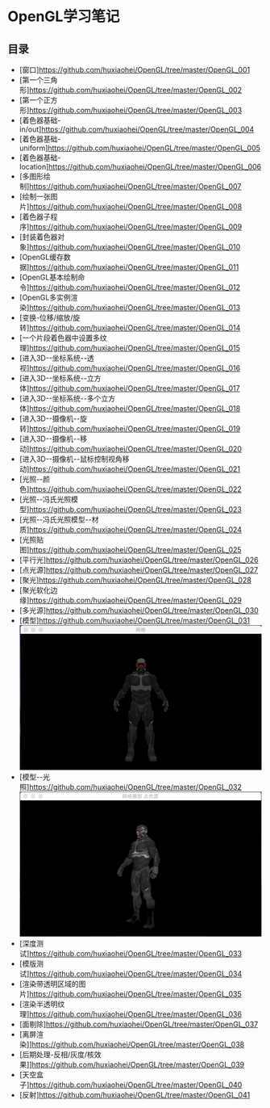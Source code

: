 # OpenGL学习笔记

## 目录

* [窗口]<https://github.com/huxiaohei/OpenGL/tree/master/OpenGL_001>
* [第一个三角形]<https://github.com/huxiaohei/OpenGL/tree/master/OpenGL_002>
* [第一个正方形]<https://github.com/huxiaohei/OpenGL/tree/master/OpenGL_003>
* [着色器基础-in/out]<https://github.com/huxiaohei/OpenGL/tree/master/OpenGL_004>
* [着色器基础-uniform]<https://github.com/huxiaohei/OpenGL/tree/master/OpenGL_005>
* [着色器基础-location]<https://github.com/huxiaohei/OpenGL/tree/master/OpenGL_006>
* [多图形绘制]<https://github.com/huxiaohei/OpenGL/tree/master/OpenGL_007>
* [绘制一张图片]<https://github.com/huxiaohei/OpenGL/tree/master/OpenGL_008>
* [着色器子程序]<https://github.com/huxiaohei/OpenGL/tree/master/OpenGL_009>
* [封装着色器对象]<https://github.com/huxiaohei/OpenGL/tree/master/OpenGL_010>
* [OpenGL缓存数据]<https://github.com/huxiaohei/OpenGL/tree/master/OpenGL_011>
* [OpenGL基本绘制命令]<https://github.com/huxiaohei/OpenGL/tree/master/OpenGL_012>
* [OpenGL多实例渲染]<https://github.com/huxiaohei/OpenGL/tree/master/OpenGL_013>
* [变换-位移/缩放/旋转]<https://github.com/huxiaohei/OpenGL/tree/master/OpenGL_014>
* [一个片段着色器中设置多纹理]<https://github.com/huxiaohei/OpenGL/tree/master/OpenGL_015>
* [进入3D--坐标系统--透视]<https://github.com/huxiaohei/OpenGL/tree/master/OpenGL_016>
* [进入3D--坐标系统--立方体]<https://github.com/huxiaohei/OpenGL/tree/master/OpenGL_017>
* [进入3D--坐标系统--多个立方体]<https://github.com/huxiaohei/OpenGL/tree/master/OpenGL_018>
* [进入3D--摄像机--旋转]<https://github.com/huxiaohei/OpenGL/tree/master/OpenGL_019>
* [进入3D--摄像机--移动]<https://github.com/huxiaohei/OpenGL/tree/master/OpenGL_020>
* [进入3D--摄像机--鼠标控制视角移动]<https://github.com/huxiaohei/OpenGL/tree/master/OpenGL_021>
* [光照--颜色]<https://github.com/huxiaohei/OpenGL/tree/master/OpenGL_022>
* [光照--冯氏光照模型]<https://github.com/huxiaohei/OpenGL/tree/master/OpenGL_023>
* [光照--冯氏光照模型--材质]<https://github.com/huxiaohei/OpenGL/tree/master/OpenGL_024>
* [光照贴图]<https://github.com/huxiaohei/OpenGL/tree/master/OpenGL_025>
* [平行光]<https://github.com/huxiaohei/OpenGL/tree/master/OpenGL_026>
* [点光源]<https://github.com/huxiaohei/OpenGL/tree/master/OpenGL_027>
* [聚光]<https://github.com/huxiaohei/OpenGL/tree/master/OpenGL_028>
* [聚光软化边缘]<https://github.com/huxiaohei/OpenGL/tree/master/OpenGL_029>
* [多光源]<https://github.com/huxiaohei/OpenGL/tree/master/OpenGL_030>
* [模型]<https://github.com/huxiaohei/OpenGL/tree/master/OpenGL_031>
    ![效果](./assets/031.png)
* [模型--光照]<https://github.com/huxiaohei/OpenGL/tree/master/OpenGL_032>
    ![效果](./assets/032.gif)
* [深度测试]<https://github.com/huxiaohei/OpenGL/tree/master/OpenGL_033>
* [模版测试]<https://github.com/huxiaohei/OpenGL/tree/master/OpenGL_034>
* [渲染带透明区域的图片]<https://github.com/huxiaohei/OpenGL/tree/master/OpenGL_035>
* [渲染半透明纹理]<https://github.com/huxiaohei/OpenGL/tree/master/OpenGL_036>
* [面剔除]<https://github.com/huxiaohei/OpenGL/tree/master/OpenGL_037>
* [离屏渲染]]<https://github.com/huxiaohei/OpenGL/tree/master/OpenGL_038>
* [后期处理-反相/灰度/核效果]]<https://github.com/huxiaohei/OpenGL/tree/master/OpenGL_039>
* [天空盒子]<https://github.com/huxiaohei/OpenGL/tree/master/OpenGL_040>
* [反射]<https://github.com/huxiaohei/OpenGL/tree/master/OpenGL_041>
